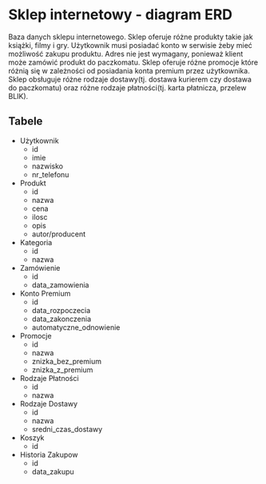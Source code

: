 # Sklep internetowy - diagram ERD

Baza danych sklepu internetowego. Sklep oferuje różne produkty takie jak książki, filmy i gry. Użytkownik musi posiadać konto w serwisie żeby mieć możliwość zakupu produktu. Adres nie jest wymagany, ponieważ klient może zamówić produkt do paczkomatu. Sklep oferuje różne promocje które różnią się w zależności od posiadania konta premium przez użytkownika. Sklep obsługuje różne rodzaje dostawy(tj. dostawa kurierem czy dostawa do paczkomatu) oraz różne rodzaje płatności(tj. karta płatnicza, przelew BLIK).

## Tabele

- Użytkownik
  - id
  - imie
  - nazwisko
  - nr_telefonu
- Produkt
  - id
  - nazwa
  - cena
  - ilosc
  - opis
  - autor/producent
- Kategoria
  - id
  - nazwa
- Zamówienie
  - id
  - data_zamowienia
- Konto Premium
  - id
  - data_rozpoczecia
  - data_zakonczenia
  - automatyczne_odnowienie
- Promocje
  - id
  - nazwa
  - znizka_bez_premium
  - znizka_z_premium
- Rodzaje Płatności
  - id
  - nazwa
- Rodzaje Dostawy
  - id
  - nazwa
  - sredni_czas_dostawy
- Koszyk
  - id
- Historia Zakupow
  - id
  - data_zakupu
